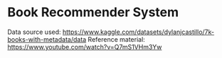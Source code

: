 # Book Recommender System
Data source used: https://www.kaggle.com/datasets/dylanjcastillo/7k-books-with-metadata/data
Reference material: https://www.youtube.com/watch?v=Q7mS1VHm3Yw
